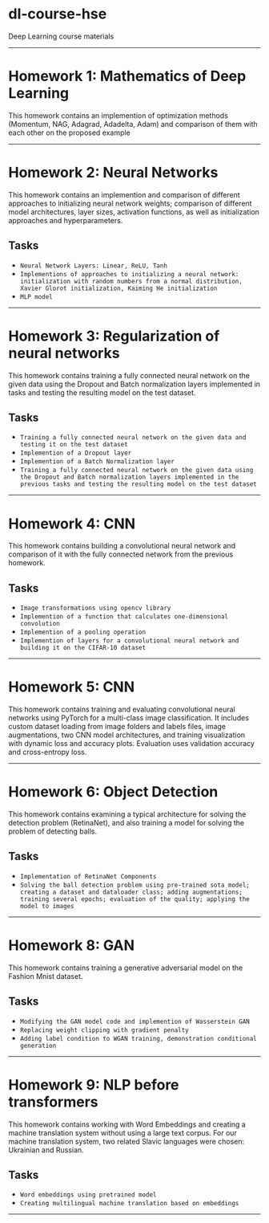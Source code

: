 # dl-course-hse
Deep Learning course materials

---

# Homework 1: Mathematics of Deep Learning

This homework contains an implemention of optimization methods (Momentum, NAG, Adagrad, Adadelta, Adam) and comparison of them with each other on the proposed example

---

# Homework 2: Neural Networks

This homework contains an implemention and comparison of different approaches to initializing neural network weights; comparison of different model architectures, layer sizes, activation functions, as well as initialization approaches and hyperparameters.

## Tasks

  - `Neural Network Layers: Linear, ReLU, Tanh`
  - `Implementions of approaches to initializing a neural network: initialization with random numbers from a normal distribution, Xavier Glorot initialization, Kaiming He initialization`
  - `MLP model`

---

# Homework 3: Regularization of neural networks

This homework contains training a fully connected neural network on the given data using the Dropout and Batch normalization layers implemented in tasks and testing the resulting model on the test dataset.

## Tasks

  - `Training a fully connected neural network on the given data and testing it on the test dataset`
  - `Implemention of a Dropout layer`
  - `Implemention of a Batch Normalization layer`
  - `Training a fully connected neural network on the given data using the Dropout and Batch normalization layers implemented in the previous tasks and testing the resulting model on the test dataset`

---

# Homework 4: CNN

This homework contains building a convolutional neural network and comparison of it with the fully connected network from the previous homework.

## Tasks

  - `Image transformations using opencv library`
  - `Implemention of a function that calculates one-dimensional convolution`
  - `Implemention of a pooling operation`
  - `Implemention of layers for a convolutional neural network and building it on the CIFAR-10 dataset`

---

# Homework 5: CNN

This homework contains training and evaluating convolutional neural networks using PyTorch for a multi-class image classification. It includes custom dataset loading from image folders and labels files, image augmentations, two CNN model architectures, and training visualization with dynamic loss and accuracy plots. Evaluation uses validation accuracy and cross-entropy loss.

---

# Homework 6: Object Detection

This homework contains examining a typical architecture for solving the detection problem (RetinaNet), and also training a model for solving the problem of detecting balls.

## Tasks

  - `Implementation of RetinaNet Components`
  - `Solving the ball detection problem using pre-trained sota model; creating a dataset and dataloader class; adding augmentations; training several epochs; evaluation of the quality; applying the model to images`

---

# Homework 8: GAN

This homework contains training a generative adversarial model on the Fashion Mnist dataset.

## Tasks

  - `Modifying the GAN model code and implemention of Wasserstein GAN`
  - `Replacing weight clipping with gradient penalty`
  - `Adding label condition to WGAN training, demonstration conditional generation`

---

# Homework 9: NLP before transformers

This homework contains working with Word Embeddings and creating a machine translation system without using a large text corpus. For our machine translation system, two related Slavic languages ​​were chosen: Ukrainian and Russian.

## Tasks

  - `Word embeddings using pretrained model`
  - `Creating multilingual machine translation based on embeddings`

---
